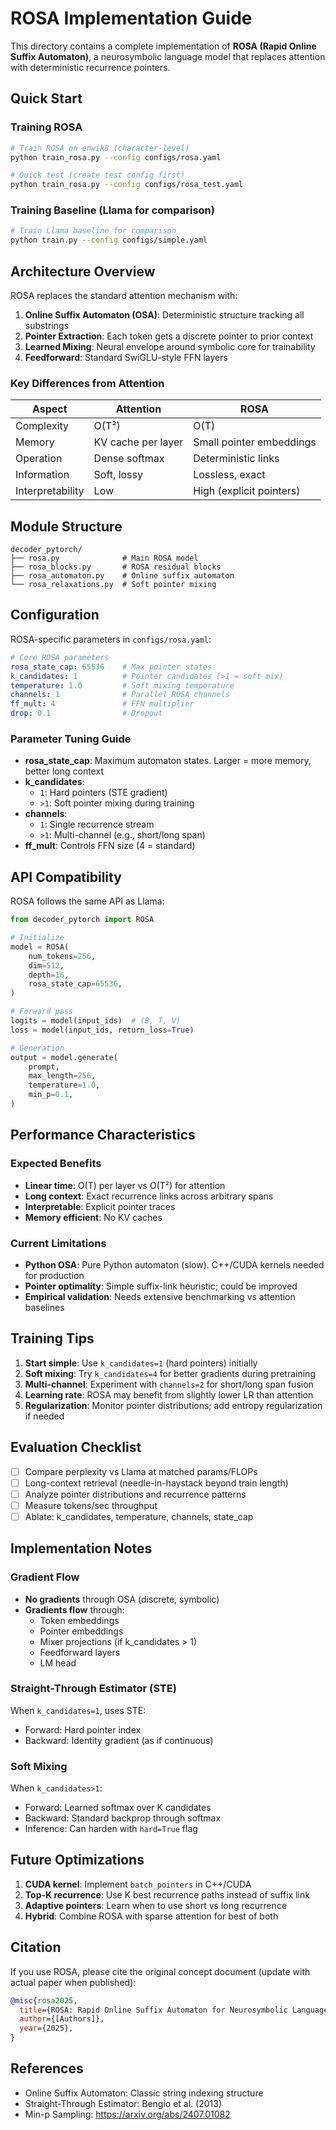 # ROSA Implementation Guide

This directory contains a complete implementation of **ROSA (Rapid Online Suffix Automaton)**, a neurosymbolic language model that replaces attention with deterministic recurrence pointers.

## Quick Start

### Training ROSA

```bash
# Train ROSA on enwik8 (character-level)
python train_rosa.py --config configs/rosa.yaml

# Quick test (create test config first)
python train_rosa.py --config configs/rosa_test.yaml
```

### Training Baseline (Llama for comparison)

```bash
# Train Llama baseline for comparison
python train.py --config configs/simple.yaml
```

## Architecture Overview

ROSA replaces the standard attention mechanism with:

1. **Online Suffix Automaton (OSA)**: Deterministic structure tracking all substrings
2. **Pointer Extraction**: Each token gets a discrete pointer to prior context
3. **Learned Mixing**: Neural envelope around symbolic core for trainability
4. **Feedforward**: Standard SwiGLU-style FFN layers

### Key Differences from Attention

| Aspect | Attention | ROSA |
|--------|-----------|------|
| Complexity | O(T²) | O(T) |
| Memory | KV cache per layer | Small pointer embeddings |
| Operation | Dense softmax | Deterministic links |
| Information | Soft, lossy | Lossless, exact |
| Interpretability | Low | High (explicit pointers) |

## Module Structure

```
decoder_pytorch/
├── rosa.py              # Main ROSA model
├── rosa_blocks.py       # ROSA residual blocks
├── rosa_automaton.py    # Online suffix automaton
└── rosa_relaxations.py  # Soft pointer mixing
```

## Configuration

ROSA-specific parameters in `configs/rosa.yaml`:

```yaml
# Core ROSA parameters
rosa_state_cap: 65536    # Max pointer states
k_candidates: 1          # Pointer candidates (>1 = soft mix)
temperature: 1.0         # Soft mixing temperature
channels: 1              # Parallel ROSA channels
ff_mult: 4               # FFN multiplier
drop: 0.1                # Dropout
```

### Parameter Tuning Guide

- **rosa_state_cap**: Maximum automaton states. Larger = more memory, better long context
- **k_candidates**:
  - `1`: Hard pointers (STE gradient)
  - `>1`: Soft pointer mixing during training
- **channels**:
  - `1`: Single recurrence stream
  - `>1`: Multi-channel (e.g., short/long span)
- **ff_mult**: Controls FFN size (4 = standard)

## API Compatibility

ROSA follows the same API as Llama:

```python
from decoder_pytorch import ROSA

# Initialize
model = ROSA(
    num_tokens=256,
    dim=512,
    depth=16,
    rosa_state_cap=65536,
)

# Forward pass
logits = model(input_ids)  # (B, T, V)
loss = model(input_ids, return_loss=True)

# Generation
output = model.generate(
    prompt,
    max_length=256,
    temperature=1.0,
    min_p=0.1,
)
```

## Performance Characteristics

### Expected Benefits

- **Linear time**: O(T) per layer vs O(T²) for attention
- **Long context**: Exact recurrence links across arbitrary spans
- **Interpretable**: Explicit pointer traces
- **Memory efficient**: No KV caches

### Current Limitations

- **Python OSA**: Pure Python automaton (slow). C++/CUDA kernels needed for production
- **Pointer optimality**: Simple suffix-link heuristic; could be improved
- **Empirical validation**: Needs extensive benchmarking vs attention baselines

## Training Tips

1. **Start simple**: Use `k_candidates=1` (hard pointers) initially
2. **Soft mixing**: Try `k_candidates=4` for better gradients during pretraining
3. **Multi-channel**: Experiment with `channels=2` for short/long span fusion
4. **Learning rate**: ROSA may benefit from slightly lower LR than attention
5. **Regularization**: Monitor pointer distributions; add entropy regularization if needed

## Evaluation Checklist

- [ ] Compare perplexity vs Llama at matched params/FLOPs
- [ ] Long-context retrieval (needle-in-haystack beyond train length)
- [ ] Analyze pointer distributions and recurrence patterns
- [ ] Measure tokens/sec throughput
- [ ] Ablate: k_candidates, temperature, channels, state_cap

## Implementation Notes

### Gradient Flow

- **No gradients** through OSA (discrete, symbolic)
- **Gradients flow** through:
  - Token embeddings
  - Pointer embeddings
  - Mixer projections (if k_candidates > 1)
  - Feedforward layers
  - LM head

### Straight-Through Estimator (STE)

When `k_candidates=1`, uses STE:
- Forward: Hard pointer index
- Backward: Identity gradient (as if continuous)

### Soft Mixing

When `k_candidates>1`:
- Forward: Learned softmax over K candidates
- Backward: Standard backprop through softmax
- Inference: Can harden with `hard=True` flag

## Future Optimizations

1. **CUDA kernel**: Implement `batch_pointers` in C++/CUDA
2. **Top-K recurrence**: Use K best recurrence paths instead of suffix link
3. **Adaptive pointers**: Learn when to use short vs long recurrence
4. **Hybrid**: Combine ROSA with sparse attention for best of both

## Citation

If you use ROSA, please cite the original concept document (update with actual paper when published):

```bibtex
@misc{rosa2025,
  title={ROSA: Rapid Online Suffix Automaton for Neurosymbolic Language Modeling},
  author={[Authors]},
  year={2025},
}
```

## References

- Online Suffix Automaton: Classic string indexing structure
- Straight-Through Estimator: Bengio et al. (2013)
- Min-p Sampling: https://arxiv.org/abs/2407.01082
